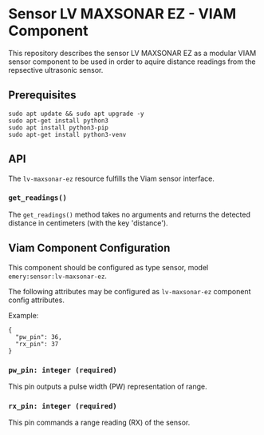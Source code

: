 # Sensor LV MAXSONAR EZ - VIAM Component

This repository describes the sensor LV MAXSONAR EZ as a modular VIAM sensor component to be used in order to aquire distance readings from the repsective ultrasonic sensor.

## Prerequisites

```
sudo apt update && sudo apt upgrade -y
sudo apt-get install python3
sudo apt install python3-pip
sudo apt-get install python3-venv
```

## API

The `lv-maxsonar-ez` resource fulfills the Viam sensor interface.

### `get_readings()`
The `get_readings()` method takes no arguments and returns the detected distance in centimeters (with the key 'distance').

## Viam Component Configuration

This component should be configured as type sensor, model `emery:sensor:lv-maxsonar-ez`.

The following attributes may be configured as `lv-maxsonar-ez` component config attributes.

Example:

```
{
  "pw_pin": 36,
  "rx_pin": 37
}
```

### `pw_pin: integer (required)`
This pin outputs a pulse width (PW) representation of range.

### `rx_pin: integer (required)`
This pin commands a range reading (RX) of the sensor.
